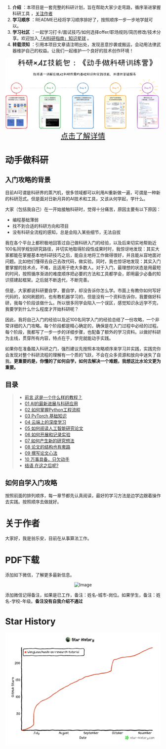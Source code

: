 1. **介绍** ：本项目是一套完整的科研计划，旨在帮助大家少走弯路，循序渐进掌握科研工具 ，[关注作者](https://github.com/WengLean/AI4Research?tab=readme-ov-file#关于作者)
2. **学习顺序** ：README已经将学习顺序排好了，按照顺序一步一步地学就可以。
3. **学习社区** ：一起学习打卡/面试技巧/如何选择offer/职场规则/简历修改/技术分享。欢迎加入[「AI科研指南」知识星球](https://wx.zsxq.com/dweb2/index/group/28885822425181) 。
4. **转载须知** ：引用本项目文章请注明出处，发现恶意抄袭或搬运，会动用法律武器维护自己的权益。让我们一起维护一个良好的技术创作环境！

<img src="./img/camp_instruction.png" style="zoom:50%;" />

<center><font face="黑体" size=5><a href="https://mp.weixin.qq.com/s/O5P_f5LFTG-kBuLA3vbnLQ" title="超链接title">点击了解详情</a></font></center>

#                                                 动手做科研

## 入门攻略的背景

目前AI可谓是科研界的蒸汽机，很多领域都可以利用AI重新做一遍，可谓是一种新的科研范式。但是面对日新月异的AI技术和工具，又该从何学起，学什么。

大家（包括我自己）在一开始接触科研时，觉得十分痛苦，原因主要有以下原因：

- 编程基础薄弱
- 找不到合适的科研方向和项目
- 没有科研全流程的感知，总是会陷入某些细节，无法自拔

我在各个平台上都积极地回答过自己做科研入门的经验，以及后来切实地帮助近100名同学规划研究路径，并切实地取得阶段性成果时时，我惊讶地发现：其实大家都能在掌握基本地科研技巧之后，能自主地将工作做得很好，并且能从容地面对问题。比如他们懂得去自己去改代码，做实验。同时，我也惊讶地发现：其实入门要掌握的技术点，不难，且适用于绝大多数人。对于入门，最理想的状态是用最短的时间，按照循序渐进的难度顺序把必要的方法和工具都学会，即用最少必备的知识搭建起框架。之后就不断迭代，不断完善。

但是，大家都说科研要自学，要自学，却没告诉你怎么学。市面上有教你如何写好代码的，如何刷题的，也有教机器学习的，但是没有一个资料告诉你，我要做好科研，我每个阶段该做什么。所以很多同学会陷入一个误区，感觉知识永远学不完，我要学到什么什么程度才开始科研呢？

因此，我将自己入门的经验以及近100名同学入门的经验总结了一份攻略，一个非常详细的入门攻略。每个阶段都是精心确定的，确保是在入门过程中必经的过程。每个阶段，我都写了一步一步的详细步骤，也配备了额外的学习资料。以做好科研为主线，贯穿所有内容，特点在于，学完就能动手实践。

如果你在准备踏入科研之门，强烈建议先按照本攻略顺序来学习并实践，实践完你会发现对整个科研流程的理解有一个质的飞跃，不会在众多资源和放向中迷失了自我。**更重要的是，你懂的了如何自学，如何去解决一个难题，我想这比水论文更为重要。**

## 目录

> - [前言 这是一个什么样的教程？](./README.md)
> - [01 AI的最新进展与科研应用](./chapters/chapter1/README.md)
> - [02 如何掌握Python工程流程](./chapters/chapter2/README.md)
> - [03 PyTorch 基础知识](./chapters/chapter3/README.md)
> - [04 云端上的深度学习](./chapters/chapter4/README.md)
> - [05 如何阅读人工智能研究论文](./chapters/chapter5/README.md) 
> - [06 如何开展和记录实验](./chapters/chapter6/README.md)
> - [07 如何产生新的研究想法](./chapters/chapter7/README.md)
> - [08 论文的结构也有套路](./chapters/chapter8/README.md)
> - [09 撰写论文心法](./chapters/chapter9/README.md)
> - [10 万事具备，只欠动手](./chapters/chapter10/README.md)
> - [结语 在这之后呢?](./chapters/final/README.md) 

## 如何自学入门攻略

按照前面的排列顺序，每一章节都先认真阅读，最好的学习方法是边学边跟着操作去实践。按照顺序去做就好。

# 关于作者

大家好，我是翁乐安，目前在从事算法工作。	

# PDF下载

添加如下微信，了解更多最新信息。

<div style="text-align: center;">   <img src="./img/wechat.png" alt="Image" width="50%"> </div>

添加微信记得备注，如果是已工作，备注：姓名-城市-岗位。如果学生，备注：姓名-学校-年级。**备注没有自我介绍不通过**

# Star History

<img src="img/star_history.png" style="zoom:50%;" />